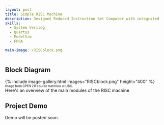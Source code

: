 ```yaml
---
layout: post
title: Simple RISC Machine
description: Designed Reduced Instruction Set Computer with integrated memory and I/O functionality, capable of executing ARM instructions, on DE1-Soc using Quartus and SystemVerilog. This was a team project done in a group of 2. 
skills: 
  - System Verilog
  - Quartus
  - ModelSim
  - FPGA

main-image: /RISCblock.png
---
```


## Block Diagram

{% include image-gallery.html images="RISCblock.png" height="400" %}
<span style="font-size: 10px">Image from CPEN 211 course materials at UBC.</span>  
Here's an overview of the main modules of the RISC machine. 

## Project Demo

Demo will be posted soon.
